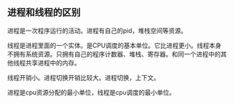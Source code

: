 ## 进程和线程的区别

进程是一次程序运行的活动。进程有自己的pid，堆栈空间等资源。

线程是进程里面的一个实体。是CPU调度的基本单位。它比进程更小。线程本身不拥有系统资源。只拥有自己的程序计数器、堆栈、寄存器。和同一个进程中的其他线程共享进程中的内存。

线程开销小。进程切换开销比较大。进程切换，上下文。

进程是cpu资源分配的最小单位，线程是cpu调度的最小单位。 